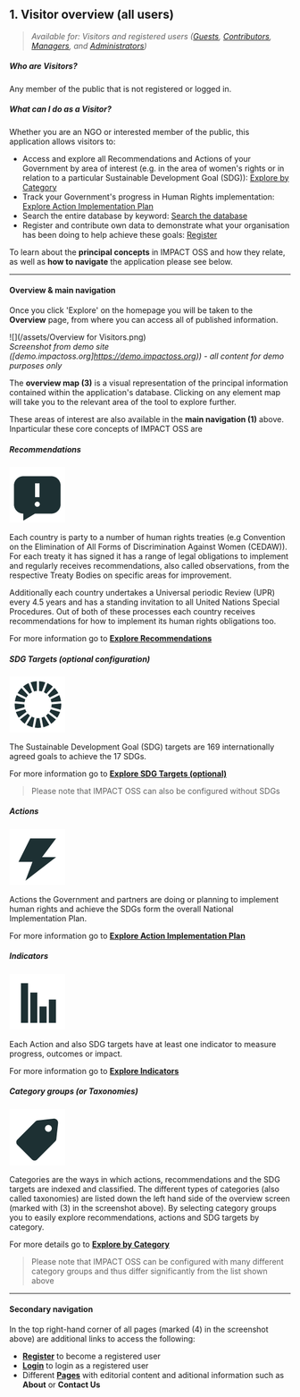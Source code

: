 ## 1. Visitor overview (all users)

> _Available for: Visitors and registered users ([Guests](/guests/guest.md), [Contributors](/contributors/contributor.md), [Managers](/managers/manager.md), and [Administrators](/admins/admin.md))_

##### Who are Visitors?

Any member of the public that is not registered or logged in.

##### What can I do as a Visitor?

Whether you are an NGO or interested member of the public, this application allows visitors to:

* Access and explore all Recommendations and Actions of your Government by area of interest
 (e.g. in the area of women's rights or in relation to a particular Sustainable Development Goal (SDG)): [Explore by Category](/visitors/categories.md)
* Track your Government's progress in Human Rights implementation: [Explore Action Implementation Plan](visitors/actions.md)
* Search the entire database by keyword: [Search the database](/visitors/search.md)
* Register and contribute own data to demonstrate what your organisation has been doing to help achieve these goals: [Register](visitors/register.md)

To learn about the **principal concepts** in IMPACT OSS and how they relate, as well as **how to navigate** the application please see below.

---

#### Overview & main navigation

Once you click 'Explore' on the homepage you will be taken to the **Overview** page, from where you can access all of published information.

![](/assets/Overview for Visitors.png)  
_Screenshot from demo site ([demo.impactoss.org]https://demo.impactoss.org)) - all content for demo purposes only_

The **overview map (3)** is a visual representation of the principal information contained within the application's database. Clicking on any element map will take you to the relevant area of the tool to explore further.

These areas of interest are also available in the **main navigation (1)** above. Inparticular these core concepts of IMPACT OSS are

##### Recommendations

![](/assets/recommendations_icon.png)

Each country is party to a number of human rights treaties (e.g Convention on the Elimination of All Forms of Discrimination Against Women (CEDAW)). For each treaty it has signed it has a range of legal obligations to implement and regularly receives recommendations, also called observations, from the respective Treaty Bodies on specific areas for improvement.

Additionally each country undertakes a Universal periodic Review (UPR) every 4.5 years and has a standing invitation to all United Nations Special Procedures. Out of both of these processes each country receives recommendations for how to implement its human rights obligations too.

For more information go to **[Explore Recommendations ](/visitors/recommendations.md)**

##### SDG Targets (optional configuration)

![](/assets/7_sdgs.png)

The Sustainable Development Goal (SDG) targets are 169 internationally agreed goals to achieve the 17 SDGs.

For more information go to **[Explore SDG Targets (optional)](/visitors/sdg-targets.md)**

> Please note that IMPACT OSS can also be configured without SDGs

##### Actions

![](/assets/actions_icon.png)

Actions the Government and partners are doing or planning to implement human rights and achieve the SDGs form the overall National Implementation Plan.

For more information go to **[Explore Action Implementation Plan](/visitors/actions.md)**

##### Indicators

![](/assets/indicators_icon.png)

Each Action and also SDG targets have at least one indicator to measure progress, outcomes or impact.

For more information go to **[Explore Indicators](/visitors/indicators.md)**

##### Category groups (or Taxonomies)

![](/assets/categories_icon.png)

Categories are the ways in which actions, recommendations and the SDG targets are indexed and classified. The different types of categories (also called taxonomies) are listed down the left hand side of the overview screen (marked with (3) in the screenshot above). By selecting category groups you to easily explore recommendations, actions and SDG targets by category.

For more details go to  **[Explore by Category](/visitors/categories.md)**

> Please note that IMPACT OSS can be configured with many different category groups and thus differ significantly from the list shown above

---

#### Secondary navigation

In the top right-hand corner of all pages (marked (4) in the screenshot above) are additional links to access the following:

* **[Register](/visitors/register.md)** to become a registered user
* **[Login](/guests/login.md)** to login as a registered user
* Different **[Pages](/visitors/content.md)** with editorial content and aditional information such as **About** or **Contact Us**